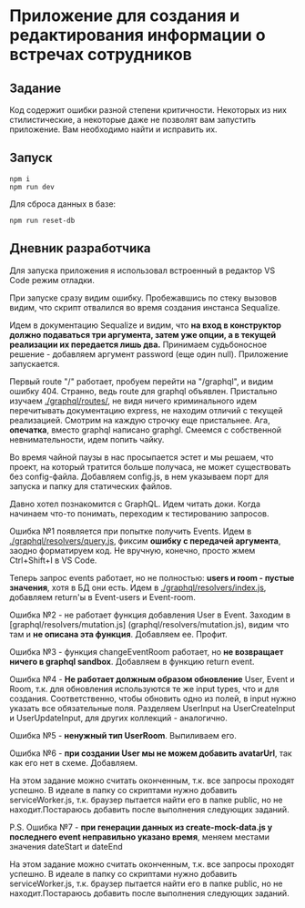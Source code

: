 # Приложение для создания и редактирования информации о встречах сотрудников

## Задание
Код содержит ошибки разной степени критичности. Некоторых из них стилистические, а некоторые даже не позволят вам запустить приложение. Вам необходимо найти и исправить их.

## Запуск
```
npm i
npm run dev
```

Для сброса данных в базе:
```
npm run reset-db
```

## Дневник разработчика

Для запуска приложения я использовал встроенный в редактор VS Code режим отладки.

При запуске сразу видим ошибку. Пробежавшись по стеку вызовов видим, что скрипт отвалился во время создания инстанса Sequalize. 

Идем в документацию Sequalize и видим, что **на вход в конструктор должно подаваться три аргумента, затем уже опции, а в текущей реализации их передается лишь два.** Принимаем судьбоносное решение - добавляем аргумент password (еще один null). Приложение запускается. 


Первый route "/" работает, пробуем перейти на "/graphql", и видим ошибку 404. Странно, ведь route для graphql объявлен. Пристально изучаем [./graphql/routes/](./graphql/routes), не видя ничего криминального идем перечитывать документацию express, не находим отличий с текущей реализацией. Смотрим на каждую строчку еще пристальнее. Ага, **опечатка**, вместо graphql написано graphgl. Смеемся с собственной невнимательности, идем попить чайку.

Во время чайной паузы в нас просыпается эстет и мы решаем, что проект, на который тратится больше получаса, не может существовать без config-файла. Добавляем config.js, в нем указываем порт для запуска и папку для статических файлов.

Давно хотел познакомится с GraphQL. Идем читать доки. Когда начинаем что-то понимать, переходим к тестированию запросов.


Ошибка №1 появляется при попытке получить Events. Идем в [./graphql/resolvers/query.js](./graphql/resolvers/query.js), фиксим **ошибку с передачей аргумента**, заодно форматируем код. Не вручную, конечно, просто жмем Ctrl+Shift+I в VS Code.

Теперь запрос events работает, но не полностью: **users и room - пустые значения**, хотя в БД они есть. Идем в [./graphql/resolvers/index.js](./graphql/resolvers/index.js), добавляем return'ы в Event-users и Event-room.

Ошибка №2 - не работает функция добавления User  в Event. Заходим в [graphql/resolvers/mutation.js] (graphql/resolvers/mutation.js), видим что там и **не описана эта функция**. Добавляем ее. Профит.

Ошибка №3 - функция changeEventRoom работает, но **не возвращает ничего в graphql sandbox**. Добавляем в функцию return event.

Ошибка №4 - **Не работает должным образом обновление** User, Event и Room, т.к. для обновления используются те же input types, что и для создания. Соответственно, чтобы обновить одно из полей, в input нужно указать все обязательные поля. Разделяем UserInput на UserCreateInput и UserUpdateInput, для других коллекций - аналогично.

Ошибка №5 - **ненужный тип UserRoom**. Выпиливаем его.

Ошибка №6 - **при создании User мы не можем добавить avatarUrl**, так как его нет в схеме. Добавляем.

На этом задание можно считать оконченным, т.к. все запросы проходят успешно.
В идеале в папку со скриптами нужно добавить serviceWorker.js, т.к. браузер пытается найти его в папке public, но не находит.Постараюсь добавить после выполнения следующих заданий.

P.S. Ошибка №7 - **при генерации данных из create-mock-data.js у последнего event неправильно указано время**, меняем местами значения dateStart и dateEnd

На этом задание можно считать оконченным, т.к. все запросы проходят успешно.
В идеале в папку со скриптами нужно добавить serviceWorker.js, т.к. браузер пытается найти его в папке public, но не находит.Постараюсь добавить после выполнения следующих заданий.


